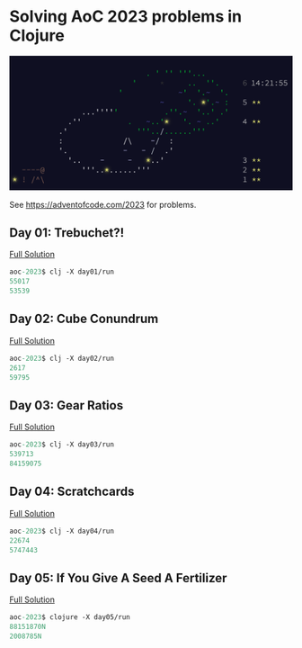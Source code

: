 # Solving AoC 2023 problems in Clojure

![Logo](https://raw.githubusercontent.com/DrearyLisper/aoc-2023/master/images/logo.png)

See https://adventofcode.com/2023 for problems.

## Day 01: Trebuchet?!

[Full Solution](https://drearylisper.github.io/aoc-2023/01/day01/)

``` clojure
aoc-2023$ clj -X day01/run
55017
53539
```

## Day 02: Cube Conundrum

[Full Solution](https://drearylisper.github.io/aoc-2023/02/day02/)

``` clojure
aoc-2023$ clj -X day02/run
2617
59795
```

## Day 03: Gear Ratios

[Full Solution](https://drearylisper.github.io/aoc-2023/03/day03/)

``` clojure
aoc-2023$ clj -X day03/run
539713
84159075
```

## Day 04: Scratchcards

[Full Solution](https://drearylisper.github.io/aoc-2023/04/day04/)

``` clojure
aoc-2023$ clj -X day04/run
22674
5747443
```

## Day 05: If You Give A Seed A Fertilizer

[Full Solution](https://drearylisper.github.io/aoc-2023/05/day05/)

``` clojure
aoc-2023$ clojure -X day05/run
88151870N
2008785N
```

